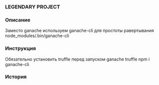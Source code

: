 ### LEGENDARY PROJECT

### Описание
Заместо ganache используем ganache-cli для простоты равертывания
node_modules/.bin/ganache-cli
### Инструкция

Обязательно установить truffle перед запуском
ganache
truffle 
npm i
ganache-cli

### История


